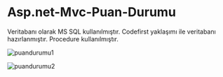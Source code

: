 # Asp.net-Mvc-Puan-Durumu

Veritabanı olarak MS SQL kullanılmıştır. Codefirst yaklaşımı ile veritabanı hazırlanmıştır.
Procedure kullanılmıştır.  

![puandurumu1](https://user-images.githubusercontent.com/30348713/43139186-c7a37146-8f59-11e8-88f0-f139e3bf2d7f.png)

![puandurumu2](https://user-images.githubusercontent.com/30348713/43139199-cf4e420e-8f59-11e8-8acc-7ff60019e2df.png)
